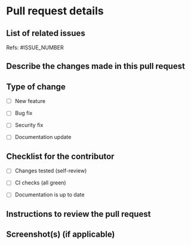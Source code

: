 # Pull request details

## List of related issues
Refs: #ISSUE_NUMBER


## Describe the changes made in this pull request


## Type of change

- [ ] New feature
- [ ] Bug fix
- [ ] Security fix
- [ ] Documentation update


## Checklist for the contributor

- [ ] Changes tested (self-review)
- [ ] CI checks (all green)
- [ ] Documentation is up to date


## Instructions to review the pull request


## Screenshot(s) (if applicable)
